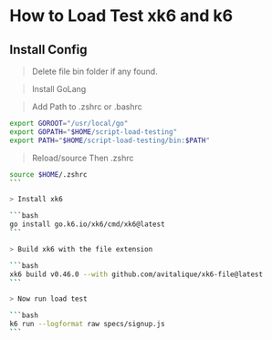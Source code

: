 # How to Load Test xk6 and k6

## Install Config

> Delete file bin folder if any found.

> Install GoLang

> Add Path to .zshrc or .bashrc

```bash
export GOROOT="/usr/local/go"
export GOPATH="$HOME/script-load-testing"
export PATH="$HOME/script-load-testing/bin:$PATH"
```

> Reload/source Then .zshrc

````bash
source $HOME/.zshrc
```

> Install xk6 

```bash
go install go.k6.io/xk6/cmd/xk6@latest
```

> Build xk6 with the file extension

```bash
xk6 build v0.46.0 --with github.com/avitalique/xk6-file@latest
```

> Now run load test

```bash
k6 run --logformat raw specs/signup.js
```